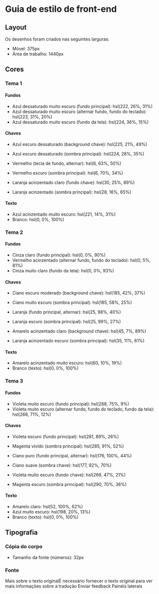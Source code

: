 # Guia de estilo de front-end

## Layout

Os desenhos foram criados nas seguintes larguras:

- Móvel: 375px
- Área de trabalho: 1440px

## Cores

### Tema 1

#### Fundos

- Azul dessaturado muito escuro (fundo principal): hsl(222, 26%, 31%)
- Azul dessaturado muito escuro (alternar fundo, fundo do teclado): hsl(223, 31%, 20%)
- Azul dessaturado muito escuro (fundo da tela): hsl(224, 36%, 15%)

#### Chaves

- Azul escuro dessaturado (background chave): hsl(225, 21%, 49%)
- Azul escuro dessaturado (sombra principal): hsl(224, 28%, 35%)

- Vermelho (tecla de fundo, alternar): hsl(6, 63%, 50%)
- Vermelho escuro (sombra principal): hsl(6, 70%, 34%)

- Laranja acinzentado claro (fundo chave): hsl(30, 25%, 89%)
- Laranja acinzentado (sombra principal): hsl(28, 16%, 65%)

#### Texto

- Azul acinzentado muito escuro: hsl(221, 14%, 31%)
- Branco: hsl(0, 0%, 100%)

### Tema 2

#### Fundos

- Cinza claro (fundo principal): hsl(0, 0%, 90%)
- Vermelho acinzentado (alternar fundo, fundo do teclado): hsl(0, 5%, 81%)
- Cinza muito claro (fundo da tela): hsl(0, 0%, 93%)

#### Chaves

- Ciano escuro moderado (background chave): hsl(185, 42%, 37%)
- Ciano muito escuro (sombra principal): hsl(185, 58%, 25%)

- Laranja (fundo principal, alternar): hsl(25, 98%, 40%)
- Laranja escuro (sombra principal): hsl(25, 99%, 27%)

- Amarelo acinzentado claro (background chave): hsl(45, 7%, 89%)
- Laranja acinzentado escuro (sombra principal): hsl(35, 11%, 61%)

#### Texto

- Amarelo acinzentado muito escuro: hsl(60, 10%, 19%)
- Branco (texto): hsl(0, 0%, 100%)

### Tema 3

#### Fundos

- Violeta muito escuro (fundo principal): hsl(268, 75%, 9%)
- Violeta muito escuro (alternar fundo, fundo do teclado, fundo da tela): hsl(268, 71%, 12%)

#### Chaves

- Violeta escuro (fundo principal): hsl(281, 89%, 26%)
- Magenta vívido (sombra principal): hsl(285, 91%, 52%)

- Ciano puro (fundo principal, alternar): hsl(176, 100%, 44%)
- Ciano suave (sombra chave): hsl(177, 92%, 70%)

- Violeta muito escuro (fundo chave): hsl(268, 47%, 21%)
- Magenta escuro (sombra principal): hsl(290, 70%, 36%)

#### Texto

- Amarelo claro: hsl(52, 100%, 62%)
- Azul muito escuro: hsl(198, 20%, 13%)
- Branco (texto): hsl(0, 0%, 100%)

## Tipografia

### Cópia do corpo

- Tamanho da fonte (números): 32px

### Fonte
Mais sobre o texto originalÉ necessário fornecer o texto original para ver mais informações sobre a tradução
Enviar feedback
Painéis laterais